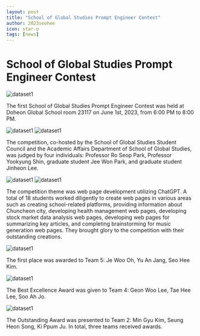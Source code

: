 ```yaml
---
layout: post
title: "School of Global Studies Prompt Engineer Contest"
author: 2023seohee
icon: star-o
tags: [news]
---
```



# School of Global Studies Prompt Engineer Contest

![dataset1](/img/news/SGS.jpg)

The first School of Global Studies Prompt Engineer Contest was held at Doheon Global School room 23117 on June 1st, 2023, from 6:00 PM to 8:00 PM.

![dataset1](/img/news/engineer.jpg)
![dataset1](/img/news/contest.jpg)

The competition, co-hosted by the School of Global Studies Student Council and the Academic Affairs Department of School of Global Studies, was judged by four individuals: 
Professor Ro Seop Park, Professor Yookyung Shin, graduate student Jee Won Park, and graduate student Jinheon Lee.

![dataset1](/img/news/Prompt.jpg)
![dataset1](/img/news/ssgss.jpg)

The competition theme was web page development utilizing ChatGPT. A total of 18 students worked diligently to create web pages in various areas such as creating school-related platforms, providing information about Chuncheon city, developing health management web pages, developing stock market data analysis web pages, developing web pages for summarizing key articles, and completing brainstorming for music generation web pages. They brought glory to the competition with their outstanding creations.

![dataset1](/img/news/cont.jpg)

The first place was awarded to Team 5: Je Woo Oh, Yu An Jang, Seo Hee Kim.

![dataset1](/img/news/contt.jpg)

The Best Excellence Award was given to Team 4: Geon Woo Lee, Tae Hee Lee, Soo Ah Jo.

![dataset1](/img/news/conttt.jpg)

The Outstanding Award was presented to Team 2: Min Gyu Kim, Seung Heon Song, Ki Ppum Ju. In total, three teams received awards.